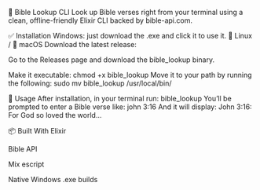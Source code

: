 📖 Bible Lookup CLI
Look up Bible verses right from your terminal using a clean, offline-friendly Elixir CLI backed by bible-api.com.

✅ Installation
Windows:
just download the .exe and click it to use it.
🐧 Linux / 🍎 macOS
Download the latest release:

Go to the Releases page and download the bible_lookup binary.

Make it executable:
chmod +x bible_lookup
Move it to your path by running the following: 
sudo mv bible_lookup /usr/local/bin/


🧪 Usage
After installation, in your terminal run:
bible_lookup
You’ll be prompted to enter a Bible verse like:
john 3:16
And it will display:
John 3:16: For God so loved the world...


📦 Built With
Elixir

Bible API

Mix escript


Native Windows .exe builds

